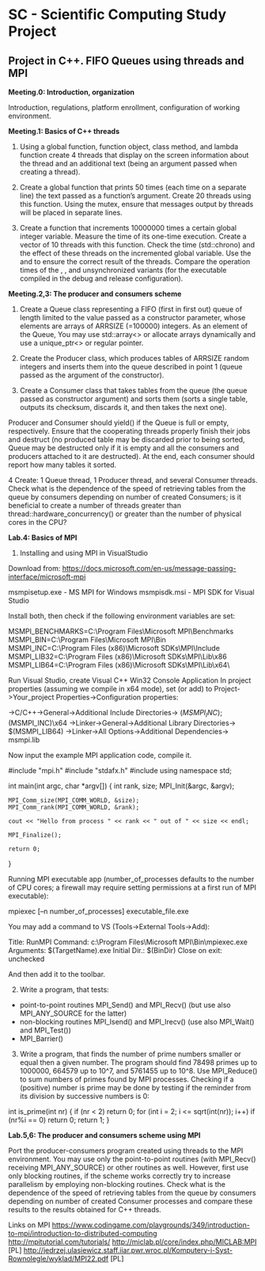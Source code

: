 # SC - Scientific Computing Study Project

## Project in C++. FIFO Queues using threads and MPI


**Meeting.0: Introduction, organization**

Introduction, regulations, platform enrollment, configuration of working environment.


**Meeting.1: Basics of C++  threads**

1. Using a global function, function object, class method, and lambda function create 4 threads that display on the screen information about the thread and an additional text (being an argument passed when creating a thread).

2. Create a global function that prints 50 times (each time on a separate line) the text passed as a function’s argument. Create 20 threads using this function. Using the mutex, ensure that messages output by threads will be placed in separate lines.

3. Create a function that increments 10000000 times a certain global integer variable. Measure the time of its one-time execution. Create a vector of 10 threads with this function. Check the time (std::chrono) and the effect of these threads on the incremented global variable. Use the <atomic> and <mutex> to ensure the correct result of the threads. Compare the operation times of the <atomic>, <mutex>, and unsynchronized variants (for the executable compiled in the debug and release configuration).


**Meeting.2,3: The producer and consumers scheme**

1. Create a Queue class representing a FIFO (first in first out) queue of length limited to the value passed as a constructor parameter, whose elements are arrays of ARRSIZE (=100000) integers. As an element of the Queue, You may use std::array<> or allocate arrays dynamically and use a unique_ptr<> or regular pointer.

2. Create the Producer class, which produces tables of ARRSIZE random integers and inserts them into the queue described in point 1 (queue passed as the argument of the constructor).

3. Create a Consumer class that takes tables from the queue (the queue passed as constructor argument) and sorts them (sorts a single table, outputs its checksum, discards it, and then takes the next one).

Producer and Consumer should yield() if the Queue is full or empty, respectively. Ensure that the cooperating threads properly finish their jobs and destruct (no produced table may be discarded prior to being sorted, Queue may be destructed only if it is empty and all the consumers and producers attached to it are destructed). At the end, each consumer should report how many tables it sorted.

4 Create: 1 Queue thread, 1 Producer thread, and several Consumer threads. Check what is the dependence of the speed of retrieving tables from the queue by consumers depending on number of created Consumers; is it beneficial to create a number of threads greater than thread::hardware_concurrency() or greater than the number of physical cores in the CPU?

**Lab.4: Basics of MPI**

1. Installing and using MPI in VisualStudio

Download from: https://docs.microsoft.com/en-us/message-passing-interface/microsoft-mpi

msmpisetup.exe - MS MPI for Windows
msmpisdk.msi - MPI SDK for Visual Studio

Install both, then check if the following environment variables are set:

MSMPI_BENCHMARKS=C:\Program Files\Microsoft MPI\Benchmarks\
MSMPI_BIN=C:\Program Files\Microsoft MPI\Bin\
MSMPI_INC=C:\Program Files (x86)\Microsoft SDKs\MPI\Include\
MSMPI_LIB32=C:\Program Files (x86)\Microsoft SDKs\MPI\Lib\x86\
MSMPI_LIB64=C:\Program Files (x86)\Microsoft SDKs\MPI\Lib\x64\

Run Visual Studio, create Visual C++ Win32 Console Application 
In project properties (assuming we compile in x64 mode), set (or add) to Project->Your_project Properties->Configuration properties:

->C/C++->General->Additional Include Directories-> 	$(MSMPI_INC);$(MSMPI_INC)\x64
->Linker->General->Additional Library Directories->	$(MSMPI_LIB64)
->Linker->All Options->Additional Dependencies->	msmpi.lib

Now input the example MPI application code, compile it.

#include "mpi.h"
#include "stdafx.h"
#include <iostream>
using namespace std;

int main(int argc, char *argv[])
{
	int rank, size;
	MPI_Init(&argc, &argv);

	MPI_Comm_size(MPI_COMM_WORLD, &size);
	MPI_Comm_rank(MPI_COMM_WORLD, &rank);

	cout << "Hello from process " << rank << " out of " << size << endl;

	MPI_Finalize();

	return 0;
}

Running MPI executable app (number_of_processes defaults to the number of CPU cores; a firewall may require setting permissions at a first run of MPI executable):

mpiexec [–n number_of_processes] executable_file.exe

You may add a command to VS (Tools->External Tools->Add): 

Title: 		RunMPI
Command: 	c:\Program Files\Microsoft MPI\Bin\mpiexec.exe
Arguments: 	$(TargetName).exe
Initial Dir.: 	$(BinDir)
Close on exit:	unchecked

And then add it to the toolbar.

2. Write a program, that tests:
- point-to-point routines MPI_Send() and MPI_Recv() (but use also MPI_ANY_SOURCE for  the latter)
- non-blocking routines MPI_Isend() and MPI_Irecv() (use also MPI_Wait() and MPI_Test())
- MPI_Barrier()

3. Write a program, that finds the number of prime numbers smaller or equal then a given number. The program should find 78498 primes up to 1000000, 664579 up to 10^7, and 5761455 up to 10^8. Use MPI_Reduce() to sum numbers of primes found by MPI processes. Checking if a (positive) number is prime may be done by testing if the reminder from its division by successive numbers is 0:

int is_prime(int nr)
{
	if (nr < 2)
		return 0;
	for (int i = 2; i <= sqrt(int(nr)); i++)
		if (nr%i == 0)
			return 0;
	return 1;
}


**Lab.5,6: The producer and consumers scheme using MPI**

Port the producer-consumers program created using threads to the MPI environment. You may use only the point-to-point routines (with MPI_Recv() receiving MPI_ANY_SOURCE) or other routines as well. However, first use only blocking routines, if the scheme works correctly try to increase parallelism by employing non-blocking routines.
Check what is the dependence of the speed of retrieving tables from the queue by consumers depending on number of created Consumer processes and compare these results to the results obtained for C++ threads.

 
Links on MPI
https://www.codingame.com/playgrounds/349/introduction-to-mpi/introduction-to-distributed-computing
http://mpitutorial.com/tutorials/
http://miclab.pl/core/index.php/MICLAB:MPI [PL]
http://jedrzej.ulasiewicz.staff.iiar.pwr.wroc.pl/Komputery-i-Syst-Rownolegle/wyklad/MPI22.pdf [PL]

